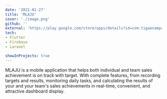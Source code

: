 ```yaml
---
date: '2021-01-27'
title: 'MLAJU'
cover: './image.png'
github: ''
external: 'https://play.google.com/store/apps/details?id=com.tigaenampuluh.mlaju'
tech:
- Flutter
- Firebase
- Laravel

showInProjects: true
---
```


MLAJU is a mobile application that helps both individual and team sales achievement is on track with target. With complete features, from recording targets and results, monitoring daily tasks, and calculating the results of your and your team's sales achievements in real-time, convenient, and attractive dashboard display.
